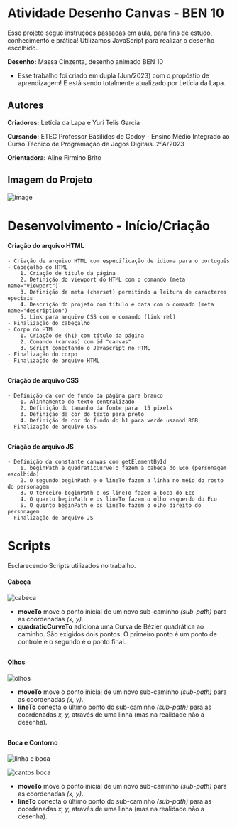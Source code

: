 # Atividade Desenho Canvas - BEN 10 
Esse projeto segue instruções passadas em aula, para fins de estudo, conhecimento e prática! Utilizamos JavaScript para realizar o desenho escolhido. 

**Desenho:** Massa Cinzenta, desenho animado BEN 10

- Esse trabalho foi criado em dupla (Jun/2023) com o propóstio de aprendizagem! E está sendo totalmente atualizado por Letícia da Lapa.

## Autores
**Criadores:** Letícia da Lapa e Yuri Telis Garcia

**Cursando:** ETEC Professor Basilídes de Godoy - Ensino Médio Integrado ao Curso Técnico de Programação de Jogos Digitais. 2ºA/2023

**Orientadora:** Aline Firmino Brito

## Imagem do Projeto 
![image](https://github.com/LehLapa/Atv.Desenho-Canvas/assets/128638269/1f8b053b-4f00-4559-97db-81014db6db34)

##
# Desenvolvimento - Início/Criação

#### Criação do arquivo HTML
    - Criação de arquivo HTML com especificação de idioma para o português
    - Cabeçalho do HTML
        1. Criação de título da página
        2. Definição do viewport do HTML com o comando (meta name="viewport")
        3. Definição de meta (charset) permitindo a leitura de caracteres epeciais
        4. Descrição do projeto com título e data com o comando (meta name="description")
        5. Link para arquivo CSS com o comando (link rel)
    - Finalização do cabeçalho
    - Corpo do HTML
        1. Criação de (h1) com título da página
        2. Comando (canvas) com id "canvas"
        3. Script conectando o Javascript no HTML
    - Finalização do corpo
    - Finalização de arquivo HTML
##
#### Criação de arquivo CSS
    - Definição da cor de fundo da página para branco
        1. Alinhamento do texto centralizado
        2. Definição do tamanho da fonte para  15 pixels
        3. Definição da cor do texto para preto
        4. Definição da cor do fundo do h1 para verde usanod RGB
    - Finalização de arquivo CSS
##
#### Criação de arquivo JS
    - Definição da constante canvas com getElementById
        1. beginPath e quadraticCurveTo fazem a cabeça do Eco (personagem escolhido)
        2. O segundo beginPath e o lineTo fazem a linha no meio do rosto do personagem
        3. O terceiro beginPath e os lineTo fazem a boca do Eco
        4. O quarto beginPath e os lineTo fazem o olho esquerdo do Eco
        5. O quinto beginPath e os lineTo fazem o olho direito do personagem
    - Finalização de arquivo JS
##
# Scripts 
Esclarecendo Scripts utilizados no trabalho.

#### Cabeça
![cabeca](https://github.com/LehLapa/Atv.Desenho-Canvas/assets/128638269/03ba19f1-3fe3-40c0-a85f-0e8192e85ee0)
- **moveTo** move o ponto inicial de um novo sub-caminho *(sub-path)* para as coordenadas *(x, y)*.
- **quadraticCurveTo** adiciona uma Curva de Bézier quadrática ao caminho. São exigidos dois pontos. O primeiro ponto é um ponto de controle e o segundo é o ponto final.
##
#### Olhos
![olhos](https://github.com/LehLapa/Atv.Desenho-Canvas/assets/128638269/e375a6b1-aac4-451f-a69e-0b3c71fee32c)
- **moveTo** move o ponto inicial de um novo sub-caminho *(sub-path)* para as coordenadas *(x, y)*.
- **lineTo** conecta o último ponto do sub-caminho *(sub-path)* para as coordenadas *x, y,* através de uma linha (mas na realidade não a desenha).
##
#### Boca e Contorno
![linha e boca](https://github.com/LehLapa/Atv.Desenho-Canvas/assets/128638269/3b3936c7-100d-475b-a31b-7e8e80ada05e)

![cantos boca](https://github.com/LehLapa/Atv.Desenho-Canvas/assets/128638269/3d8808ba-6fa0-4d85-8688-ab1960be7f0d)

- **moveTo** move o ponto inicial de um novo sub-caminho *(sub-path)* para as coordenadas *(x, y)*.
- **lineTo** conecta o último ponto do sub-caminho *(sub-path)* para as coordenadas *x, y,* através de uma linha (mas na realidade não a desenha).
##




